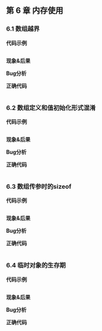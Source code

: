## 第 6 章  内存使用

### 6.1 数组越界

**代码示例**

```cpp

```

**现象&后果**



**Bug分析**



**正确代码**

```cpp

```





### 6.2 数组定义和值初始化形式混淆

**代码示例**

```cpp

```

**现象&后果**



**Bug分析**



**正确代码**

```cpp

```





### 6.3 数组传参时的sizeof

**代码示例**

```cpp

```

**现象&后果**



**Bug分析**



**正确代码**

```cpp

```





### 6.4 临时对象的生存期

**代码示例**

```cpp

```

**现象&后果**



**Bug分析**



**正确代码**

```cpp

```

